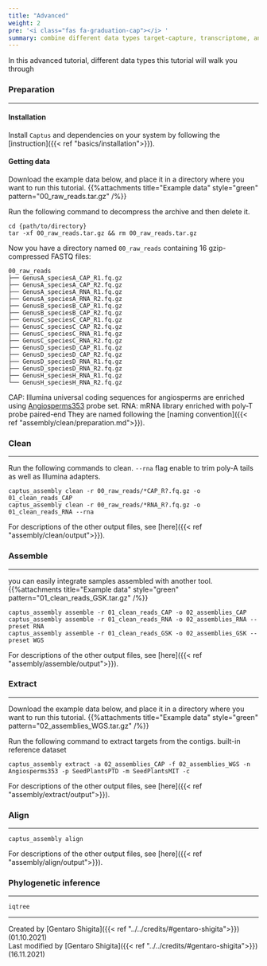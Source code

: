 ```yaml
---
title: "Advanced"
weight: 2
pre: '<i class="fas fa-graduation-cap"></i> '
summary: combine different data types target-capture, transcriptome, and whole genome sequencing.
---
```

In this advanced tutorial, different data types
this tutorial will walk you through 

### Preparation

---

#### Installation

Install `Captus` and dependencies on your system by following the [instruction]({{< ref "basics/installation">}}).

#### Getting data

Download the example data below, and place it in a directory where you want to run this tutorial.
{{%attachments title="Example data" style="green" pattern="00_raw_reads.tar.gz" /%}}

Run the following command to decompress the archive and then delete it.

```shell
cd {path/to/directory}
tar -xf 00_raw_reads.tar.gz && rm 00_raw_reads.tar.gz
```

Now you have a directory named `00_raw_reads` containing 16 gzip-compressed FASTQ files:

```console
00_raw_reads
├── GenusA_speciesA_CAP_R1.fq.gz
├── GenusA_speciesA_CAP_R2.fq.gz
├── GenusA_speciesA_RNA_R1.fq.gz
├── GenusA_speciesA_RNA_R2.fq.gz
├── GenusB_speciesB_CAP_R1.fq.gz
├── GenusB_speciesB_CAP_R2.fq.gz
├── GenusC_speciesC_CAP_R1.fq.gz
├── GenusC_speciesC_CAP_R2.fq.gz
├── GenusC_speciesC_RNA_R1.fq.gz
├── GenusC_speciesC_RNA_R2.fq.gz
├── GenusD_speciesD_CAP_R1.fq.gz
├── GenusD_speciesD_CAP_R2.fq.gz
├── GenusD_speciesD_RNA_R1.fq.gz
├── GenusD_speciesD_RNA_R2.fq.gz
├── GenusH_speciesH_RNA_R1.fq.gz
└── GenusH_speciesH_RNA_R2.fq.gz
```

CAP: Illumina universal coding sequences for angiosperms are enriched using [Angiosperms353](https://github.com/mossmatters/Angiosperms353) probe set.
RNA: mRNA library enriched with poly-T probe
paired-end
They are named following the [naming convention]({{< ref "assembly/clean/preparation.md">}}).

### Clean

---

Run the following commands to clean.
`--rna` flag enable to trim poly-A tails as well as Illumina adapters.

```shell
captus_assembly clean -r 00_raw_reads/*CAP_R?.fq.gz -o 01_clean_reads_CAP
captus_assembly clean -r 00_raw_reads/*RNA_R?.fq.gz -o 01_clean_reads_RNA --rna
```

For descriptions of the other output files, see [here]({{< ref "assembly/clean/output">}}).

### Assemble

---
you can easily integrate samples assembled with another tool.
{{%attachments title="Example data" style="green" pattern="01_clean_reads_GSK.tar.gz" /%}}

```shell
captus_assembly assemble -r 01_clean_reads_CAP -o 02_assemblies_CAP
captus_assembly assemble -r 01_clean_reads_RNA -o 02_assemblies_RNA --preset RNA
captus_assembly assemble -r 01_clean_reads_GSK -o 02_assemblies_GSK --preset WGS
```

For descriptions of the other output files, see [here]({{< ref "assembly/assemble/output">}}).

### Extract

---
Download the example data below, and place it in a directory where you want to run this tutorial.
{{%attachments title="Example data" style="green" pattern="02_assemblies_WGS.tar.gz" /%}}

Run the following command to extract targets from the contigs.
built-in reference dataset

```shell
captus_assembly extract -a 02_assemblies_CAP -f 02_assemblies_WGS -n Angiosperms353 -p SeedPlantsPTD -m SeedPlantsMIT -c
```

For descriptions of the other output files, see [here]({{< ref "assembly/extract/output">}}).

### Align

---

```shell
captus_assembly align
```

For descriptions of the other output files, see [here]({{< ref "assembly/align/output">}}).

### Phylogenetic inference

---

```shell
iqtree
```

---
Created by [Gentaro Shigita]({{< ref "../../credits/#gentaro-shigita">}}) (01.10.2021)  
Last modified by [Gentaro Shigita]({{< ref "../../credits/#gentaro-shigita">}}) (16.11.2021)
